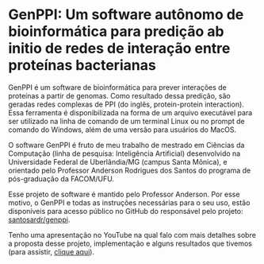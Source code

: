 # GenPPI: Um software autônomo de bioinformática para predição ab initio de redes de interação entre proteínas bacterianas

GenPPI é um software de bioinformática para prever interações de proteínas a partir de genomas. Como resultado dessa predição, são geradas redes complexas de PPI (do inglês, protein-protein interaction). Essa ferramenta é disponibilizada na forma de um arquivo executável para ser utilizado na linha de comando de um terminal Linux ou no prompt de comando do Windows, além de uma versão para usuários do MacOS.

O software GenPPI é fruto de meu trabalho de mestrado em Ciências da Computação (linha de pesquisa: Inteligência Artificial) desenvolvido na Universidade Federal de Uberlândia/MG (campus Santa Mônica), e orientado pelo Professor Anderson Rodrigues dos Santos do programa de pós-graduação da FACOM/UFU.

Esse projeto de software é mantido pelo Professor Anderson. Por esse motivo, o GenPPI e todas as instruções necessárias para o seu uso, estão disponíveis para acesso público no GitHub do responsável pelo projeto: [santosardr/genppi](https://github.com/santosardr/genppi).

Tenho uma apresentação no YouTube na qual falo com mais detalhes sobre a proposta desse projeto, implementação e alguns resultados que tivemos (para assistir, [clique aqui](https://www.youtube.com/watch?v=9VGUr6NGOmk&t=4s)). 

